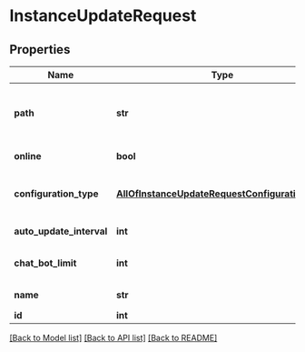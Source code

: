 # InstanceUpdateRequest

## Properties
Name | Type | Description | Notes
------------ | ------------- | ------------- | -------------
**path** | **str** | The path to where the Tgstation.Server.Api.Models.Instance is located. Can only be changed while the Tgstation.Server.Api.Models.Instance is offline. Must not exist when the instance is created | [optional] 
**online** | **bool** | If the Tgstation.Server.Api.Models.Instance is online | [optional] 
**configuration_type** | [**AllOfInstanceUpdateRequestConfigurationType**](AllOfInstanceUpdateRequestConfigurationType.md) | If Tgstation.Server.Api.Models.IConfigurationFiles can be used on the Tgstation.Server.Api.Models.Instance | [optional] 
**auto_update_interval** | **int** | The time interval in minutes the repository is automatically pulled and compiles. 0 disables | [optional] 
**chat_bot_limit** | **int** | The maximum number of chat bots the Tgstation.Server.Api.Models.Instance may contain. | [optional] 
**name** | **str** | The name of the entity represented by the Tgstation.Server.Api.Models.NamedEntity. | [optional] 
**id** | **int** | The ID of the entity. | [optional] 

[[Back to Model list]](../README.md#documentation-for-models) [[Back to API list]](../README.md#documentation-for-api-endpoints) [[Back to README]](../README.md)

